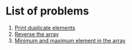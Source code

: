 # List of problems

1. [Print duplicate elements](https://github.com/TheParthMaru/Problem-Solving-Mastery/blob/main/03.%20Arrays/Test%20cases%20and%20solution/arrays-problem-01.md)
2. [Reverse the array](https://github.com/TheParthMaru/Problem-Solving-Mastery/blob/main/03.%20Arrays/Test%20cases%20and%20solution/arrays-problem-02.md)
3. [Minimum and maximum element in the array](https://github.com/TheParthMaru/Problem-Solving-Mastery/blob/main/03.%20Arrays/Test%20cases%20and%20solution/arrays-problem-03.md)
